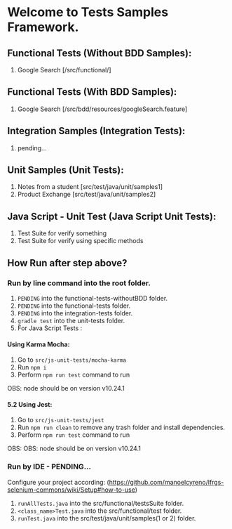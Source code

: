 # Welcome to Tests Samples Framework.


## Functional Tests (Without BDD Samples):

1. Google Search [/src/functional/]

## Functional Tests (With BDD Samples):

1. Google Search [/src/bdd/resources/googleSearch.feature]

## Integration Samples (Integration Tests):

1. pending...

## Unit Samples (Unit Tests):

1. Notes from a student [src/test/java/unit/samples1]
2. Product Exchange [src/test/java/unit/samples2]

## Java Script - Unit Test (Java Script Unit Tests):

1. Test Suite for verify something
2. Test Suite for verify using specific methods

## How Run after step above?

### Run by line command into the root folder.

1. `PENDING` into the functional-tests-withoutBDD folder.
2. `PENDING` into the functional-tests folder.
3. `PENDING` into the integration-tests folder.
4. `gradle test` into the unit-tests folder.
5. For Java Script Tests :

#### Using Karma Mocha:

1. Go to `src/js-unit-tests/mocha-karma`
2. Run `npm i`
3. Perform `npm run test` command to run

OBS: node should be on version v10.24.1

#### 5.2 Using Jest:

1. Go to `src/js-unit-tests/jest`
2. Run `npm run clean` to remove any trash folder and install dependencies.
3. Perform `npm run test` command to run

OBS: OBS: node should be on version v10.24.1

### Run by IDE - PENDING...

Configure your project according: (https://github.com/manoelcyreno/lfrgs-selenium-commons/wiki/Setup#how-to-use)

1. `runAllTests.java` into the src/functional/testsSuite folder.
2. `<class_name>Test.java` into the src/functional/test folder.
3. `runTest.java` into the src/test/java/unit/samples(1 or 2) folder.
